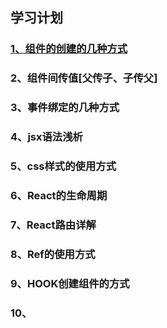 ## 学习计划


### [1、组件的创建的几种方式]('./components')

### 2、组件间传值[父传子、子传父]

### 3、事件绑定的几种方式

### 4、jsx语法浅析

### 5、css样式的使用方式

### 6、React的生命周期

### 7、React路由详解

### 8、Ref的使用方式

### 9、HOOK创建组件的方式

### 10、